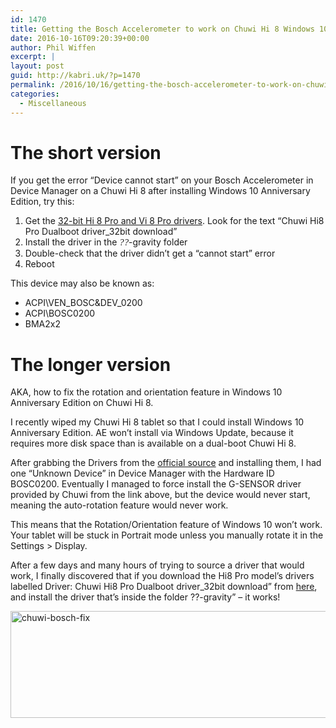 ```yaml
---
id: 1470
title: Getting the Bosch Accelerometer to work on Chuwi Hi 8 Windows 10 Anniversary Edition
date: 2016-10-16T09:20:39+00:00
author: Phil Wiffen
excerpt: |
layout: post
guid: http://kabri.uk/?p=1470
permalink: /2016/10/16/getting-the-bosch-accelerometer-to-work-on-chuwi-hi-8-windows-10-anniversary-edition/
categories:
  - Miscellaneous
---
```

# The short version

If you get the error &#8220;Device cannot start&#8221; on your Bosch Accelerometer in Device Manager on a Chuwi Hi 8 after installing Windows 10 Anniversary Edition, try this:

  1. Get the [32-bit Hi 8 Pro and Vi 8 Pro drivers](http://forum.chuwi.com/thread-1157-1-1.html). Look for the text &#8220;Chuwi Hi8 Pro Dualboot driver_32bit download&#8221;
  2. Install the driver in the <span style="font-style: italic; font-family: 'MS Gothic'; font-size: 11.0pt;">??</span>-gravity folder
  3. Double-check that the driver didn&#8217;t get a &#8220;cannot start&#8221; error
  4. Reboot

This device may also be known as:

  * ACPI\VEN\_BOSC&DEV\_0200
  * ACPI\BOSC0200
  * BMA2x2

# The longer version

AKA, how to fix the rotation and orientation feature in Windows 10 Anniversary Edition on Chuwi Hi 8.

I recently wiped my Chuwi Hi 8 tablet so that I could install Windows 10 Anniversary Edition. AE won&#8217;t install via Windows Update, because it requires more disk space than is available on a dual-boot Chuwi Hi 8.

After grabbing the Drivers from the [official source](http://forum.chuwi.com/thread-138-1-1.html) and installing them, I had one &#8220;Unknown Device&#8221; in Device Manager with the Hardware ID BOSC0200. Eventually I managed to force install the G-SENSOR driver provided by Chuwi from the link above, but the device would never start, meaning the auto-rotation feature would never work.

This means that the Rotation/Orientation feature of Windows 10 won&#8217;t work. Your tablet will be stuck in Portrait mode unless you manually rotate it in the Settings > Display.

After a few days and many hours of trying to source a driver that would work, I finally discovered that if you download the Hi8 Pro model&#8217;s drivers labelled Driver: Chuwi Hi8 Pro Dualboot driver_32bit download&#8221; from [here](http://forum.chuwi.com/thread-1157-1-1.html), and install the driver that&#8217;s inside the folder ??-gravity&#8221; &#8211; it works!

<p style="margin: 0in;">
  <img loading="lazy" class="alignleft wp-image-1471 size-full" src="http://kabri.uk/wp-content/uploads/2016/10/chuwi-bosch-fix.png" alt="chuwi-bosch-fix" width="845" height="171" />
</p>